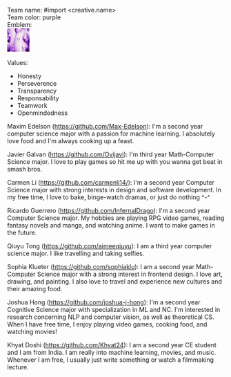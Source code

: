 Team name: #import <creative.name> <br>
Team color: purple <br>
Emblem:<br> ![banana emblem](branding/banana_emblem.jpeg)

Values:
- Honesty
- Perseverence
- Transparency
- Responsability
- Teamwork
- Openmindedness

Maxim Edelson (https://github.com/Max-Edelson): I'm a second year computer science major with a passion for machine learning. I absolutely love food and I'm always cooking up a feast.

Javier Galvan (https://github.com/Ovijavi): I'm third year Math-Computer Science major. I love to play games so hit me up with you wanna get beat in smash bros. 

Carmen Li (https://github.com/carmenli14/): I'm a second year Computer Science major with strong interests in design and software development. In my free time, I love to bake, binge-watch dramas, or just do nothing ^-^

Ricardo Guerrero (https://github.com/InfernalDrago): I'm a second year Computer Science major. My hobbies are playing RPG video games, reading fantasy novels and manga, and watching anime. I want to make games in the future.

Qiuyu Tong (https://github.com/aimeeqiuyu): I am a third year computer science major. I like travelling and taking selfies. 

Sophia Klueter (https://github.com/sophiaklu): I am a second year Math-Computer Science major with a strong interest in frontend design. I love art, drawing, and painting. I also love to travel and experience new cultures and their amazing food.

Joshua Hong (https://github.com/joshua-j-hong): I'm a second year Cognitive Science major with specialization in ML and NC. I'm interested in research concerning NLP and computer vision, as well as theoretical CS. When I have free time, I enjoy playing video games, cooking food, and watching movies! 

Khyat Doshi (https://github.com/Khyat24): I am a second year CE student and I am from India. I am really into machine learning, movies, and music. Whenever I am free, I usually just write something or watch a filmmaking lecture.
